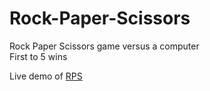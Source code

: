 # Rock-Paper-Scissors
Rock Paper Scissors game versus a computer\
First to 5 wins

Live demo of [RPS](https://rps05.netlify.app)